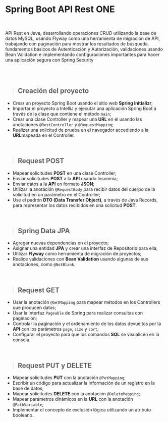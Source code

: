 # Spring Boot API Rest ONE

<br>

API Rest en Java, desarrollando operaciones CRUD utilizando la base de datos MySQL, usando Flyway como una herramienta de migración de API, trabajando con paginación para mostrar los resultados de búsqueda, fundamentos básicos de Autenticación y Autorización, validaciones usando Bean Validation e implementando configuraciones importantes para hacer una aplicación segura con Spring Security

<br><br>

> ## Creación del proyecto

- Crear un proyecto Spring Boot usando el sitio web <b>Spring Initializr</b>;
- Importar el proyecto a IntelliJ y ejecutar una aplicación Spring Boot a través de la clase que contiene el método ```main```;
- Crear una clase Controller y mapear una <b>URL</b> en él usando las anotaciones ```@RestController``` y ```@RequestMapping```;
- Realizar una solicitud de prueba en el navegador accediendo a la <b>URL</b>mapeada en el Controller.

<br>

> ## Request POST

- Mapear solicitudes <b>POST</b> en una clase Controller;
- Enviar solicitudes <b>POST</b> a la <b>API</b> usando Insomnia;
- Enviar datos a la <b>API</b> en formato <b>JSON</b>;
- Utilizar la anotación ```@RequestBody``` para recibir datos del cuerpo de la solicitud en un parámetro en el Controller;
- Use el padrón <b>DTO (Data Transfer Object)</b>, a través de Java Records, para representar los datos recibidos en una solicitud <b>POST</b>.

<br>

> ## Spring Data JPA

- Agregar nuevas dependencias en el proyecto;
- Asignar una entidad <b>JPA</b> y crear una interfaz de Repositorio para ella;
- Utilizar <b>Flyway</b> como herramienta de migración de proyectos;
- Realice validaciones con <b>Bean Validation</b> usando algunas de sus anotaciones, como ```@NotBlank```.

<br>

> ## Request GET

- Usar la anotación ```@GetMapping``` para mapear métodos en los Controllers que producen datos;
- Usar la interfaz ```Pageable``` de Spring para realizar consultas con paginación;
- Controlar la paginación y el ordenamiento de los datos devueltos por la <b>API</b> con los parámetros ```page```, ```size``` y ```sort```;
- Configurar el proyecto para que los comandos <b>SQL</b> se visualicen en la consola.

<br>

> ## Request PUT y DELETE

- Mapear solicitudes <b>PUT</b> con la anotación ```@PutMapping```;
- Escribir un código para actualizar la información de un registro en la base de datos;
- Mapear solicitudes <b>DELETE</b> con la anotación ```@DeleteMapping```;
- Mapear parámetros dinámicos en la <b>URL</b> con la anotación ```@PathVariable```;
- Implementar el concepto de exclusión lógica utilizando un atributo booleano.